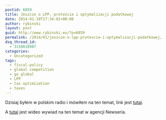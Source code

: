 ```yaml
---
postid: 6859
title: Jeszcze o LPP, proteście i optymalizacji podatkowej
date: 2014-01-10T17:34:01+00:00
author: rybinski
layout: post
guid: http://www.rybinski.eu/?p=6859
permalink: /2014/01/jeszcze-o-lpp-protescie-i-optymalizacji-podatkowej/
dsq_thread_id:
  - 3150818987
categories:
  - Uncategorized
tags:
  - fiscal-policy
  - global competition
  - go global
  - LPP
  - tax optimization
  - taxes
---
```

Dzisiaj byłem w polskim radio i mówiłem na ten temat, link jest [tutaj](http://m.onet.pl/wideo/biznes-rybinski-lpp-musiala-skorzystac-z-raju-podatkowego,145372,w.html).

A [tutaj](http://m.onet.pl/wideo/biznes-rybinski-lpp-musiala-skorzystac-z-raju-podatkowego,145372,w.html) jest wideo wywiad na ten temat w agencji Newseria.
